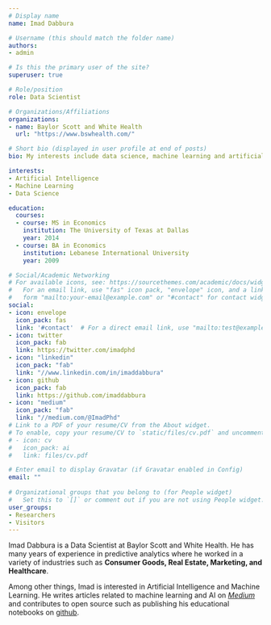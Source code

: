 ```yaml
---
# Display name
name: Imad Dabbura

# Username (this should match the folder name)
authors:
- admin

# Is this the primary user of the site?
superuser: true

# Role/position
role: Data Scientist

# Organizations/Affiliations
organizations:
- name: Baylor Scott and White Health
  url: "https://www.bswhealth.com/"

# Short bio (displayed in user profile at end of posts)
bio: My interests include data science, machine learning and artificial intelligence.

interests:
- Artificial Intelligence
- Machine Learning
- Data Science

education:
  courses:
  - course: MS in Economics
    institution: The University of Texas at Dallas
    year: 2014
  - course: BA in Economics
    institution: Lebanese International University
    year: 2009

# Social/Academic Networking
# For available icons, see: https://sourcethemes.com/academic/docs/widgets/#icons
#   For an email link, use "fas" icon pack, "envelope" icon, and a link in the
#   form "mailto:your-email@example.com" or "#contact" for contact widget.
social:
- icon: envelope
  icon_pack: fas
  link: '#contact'  # For a direct email link, use "mailto:test@example.org".
- icon: twitter
  icon_pack: fab
  link: https://twitter.com/imadphd
- icon: "linkedin"
  icon_pack: "fab"
  link: "//www.linkedin.com/in/imaddabbura"
- icon: github
  icon_pack: fab
  link: https://github.com/imaddabbura
- icon: "medium"
  icon_pack: "fab"
  link: "//medium.com/@ImadPhd"
# Link to a PDF of your resume/CV from the About widget.
# To enable, copy your resume/CV to `static/files/cv.pdf` and uncomment the lines below.  
# - icon: cv
#   icon_pack: ai
#   link: files/cv.pdf

# Enter email to display Gravatar (if Gravatar enabled in Config)
email: ""
  
# Organizational groups that you belong to (for People widget)
#   Set this to `[]` or comment out if you are not using People widget.  
user_groups:
- Researchers
- Visitors
---
```


Imad Dabbura is a Data Scientist at Baylor Scott and White Health. He has many years of experience in predictive analytics where he worked in a variety of industries such as **Consumer Goods, Real Estate, Marketing, and Healthcare**.

Among other things, Imad is interested in Artificial Intelligence and Machine Learning. He writes articles related to machine learning and AI on [*Medium*](https://medium.com/@ImadPhd) and contributes to open source such as publishing his educational notebooks on [github](https://github.com/ImadDabbura).
